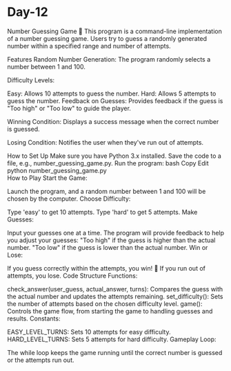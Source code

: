 # Day-12
Number Guessing Game 🎯
This program is a command-line implementation of a number guessing game. Users try to guess a randomly generated number within a specified range and number of attempts.

Features
Random Number Generation:
The program randomly selects a number between 1 and 100.

Difficulty Levels:

Easy: Allows 10 attempts to guess the number.
Hard: Allows 5 attempts to guess the number.
Feedback on Guesses:
Provides feedback if the guess is "Too high" or "Too low" to guide the player.

Winning Condition:
Displays a success message when the correct number is guessed.

Losing Condition:
Notifies the user when they've run out of attempts.

How to Set Up
Make sure you have Python 3.x installed.
Save the code to a file, e.g., number_guessing_game.py.
Run the program:
bash
Copy
Edit
python number_guessing_game.py  
How to Play
Start the Game:

Launch the program, and a random number between 1 and 100 will be chosen by the computer.
Choose Difficulty:

Type 'easy' to get 10 attempts.
Type 'hard' to get 5 attempts.
Make Guesses:

Input your guesses one at a time.
The program will provide feedback to help you adjust your guesses:
"Too high" if the guess is higher than the actual number.
"Too low" if the guess is lower than the actual number.
Win or Lose:

If you guess correctly within the attempts, you win! 🎉
If you run out of attempts, you lose.
Code Structure
Functions:

check_answer(user_guess, actual_answer, turns): Compares the guess with the actual number and updates the attempts remaining.
set_difficulty(): Sets the number of attempts based on the chosen difficulty level.
game(): Controls the game flow, from starting the game to handling guesses and results.
Constants:

EASY_LEVEL_TURNS: Sets 10 attempts for easy difficulty.
HARD_LEVEL_TURNS: Sets 5 attempts for hard difficulty.
Gameplay Loop:

The while loop keeps the game running until the correct number is guessed or the attempts run out.
